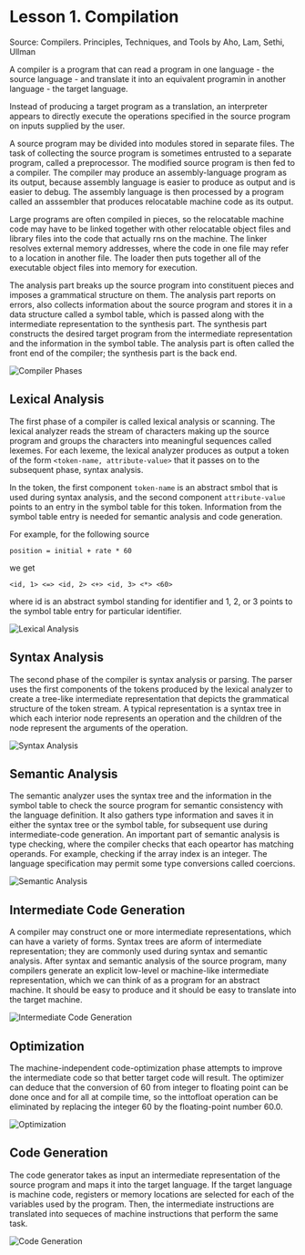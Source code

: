 # Lesson 1. Compilation

Source: Compilers. Principles, Techniques, and Tools by Aho, Lam, Sethi, Ullman 

A compiler is a program that can read a program in one language - the source language - and translate it into an equivalent programin in another language - the target language.

Instead of producing a target program as a translation, an interpreter appears to directly execute the operations specified in the source program on inputs supplied by the user.

A source program may be divided into modules stored in separate files. The task of collecting the source program is sometimes entrusted to a separate program, called a preprocessor. The modified source program is then fed to a compiler. The compiler may produce an assembly-language program as its output, because assembly language is easier to produce as output and is easier to debug. The assembly language is then processed by a program called an asssembler that produces relocatable machine code as its output.

Large programs are often compiled in pieces, so the relocatable machine code may have to be linked together with other relocatable object files and library files into the code that actually rns on the machine. The linker resolves external memory addresses, where the code in one file may refer to a location in another file. The loader then puts together all of the executable object files into memory for execution.

The analysis part breaks up the source program into constituent pieces and imposes a grammatical structure on them. The analysis part reports on errors, also collects information about the source program and stores it in a data structure called a symbol table, which is passed along with the intermediate representation to the synthesis part.
The synthesis part constructs the desired target program from the intermediate representation and the information in the symbol table. The analysis part is often called the front end of the compiler; the synthesis part is the back end.

![Compiler Phases](https://raw.githubusercontent.com/picsart-academy/Programming-Language-General-Concepts/main/Lesson%201.%20Compilation/compiler.png)

## Lexical Analysis

The first phase of a compiler is called lexical analysis or scanning. The lexical analyzer reads the stream of characters making up the source program and groups the characters into meaningful sequences called lexemes. For each lexeme, the lexical analyzer produces as output a token of the form `<token-name, attribute-value>`
that it passes on to the subsequent phase, syntax analysis. 

In the token, the first component `token-name` is an abstract smbol that is used during syntax analysis, and the second component `attribute-value` points to an entry in the symbol table for this token. Information from the symbol table entry is needed for semantic analysis and code generation. 

For example, for the following source
```
position = initial + rate * 60
```
we get 
```
<id, 1> <=> <id, 2> <+> <id, 3> <*> <60>
```

where id is an abstract symbol standing for identifier and 1, 2, or 3 points to the symbol table entry for particular identifier.

![Lexical Analysis](https://raw.githubusercontent.com/picsart-academy/Programming-Language-General-Concepts/main/Lesson%201.%20Compilation/lexical.png)

## Syntax Analysis

The second phase of the compiler is syntax analysis or parsing. The parser uses the first components of the tokens produced by the lexical analyzer to create a tree-like intermediate representation that depicts the grammatical structure of the token stream. A typical representation is a syntax tree in which each interior node represents an operation and the children of the node represent the arguments of the operation.

![Syntax Analysis](https://raw.githubusercontent.com/picsart-academy/Programming-Language-General-Concepts/main/Lesson%201.%20Compilation/syntax.png)

## Semantic Analysis

The semantic analyzer uses the syntax tree and the information in the symbol table to check the source program for semantic consistency with the language definition. It also gathers type information and saves it in either the syntax tree or the symbol table, for subsequent use during intermediate-code generation.
An important part of semantic analysis is type checking, where the compiler checks that each opeartor has matching operands. For example, checking if the array index is an integer.
The language specification may permit some type conversions called coercions. 

![Semantic Analysis](https://raw.githubusercontent.com/picsart-academy/Programming-Language-General-Concepts/main/Lesson%201.%20Compilation/semantic.png)

## Intermediate Code Generation

A compiler may construct one or more intermediate representations, which can have a variety of forms. Syntax trees are aform of intermediate representation; they are commonly used during syntax and semantic analysis. After syntax and semantic analysis of the source program, many compilers generate an explicit low-level or machine-like intermediate representation, which we can think of as a program for an abstract machine. It should be easy to produce and it should be easy to translate into the target machine.

![Intermediate Code Generation](https://raw.githubusercontent.com/picsart-academy/Programming-Language-General-Concepts/main/Lesson%201.%20Compilation/intermediate.png)

## Optimization

The machine-independent code-optimization phase attempts to improve the intermediate code so that better target code will result. The optimizer can deduce that the conversion of 60 from integer to floating point can be done once and for all at compile time, so the inttofloat operation can be eliminated by replacing the integer 60 by the floating-point number 60.0.

![Optimization](https://raw.githubusercontent.com/picsart-academy/Programming-Language-General-Concepts/main/Lesson%201.%20Compilation/optimization.png)

## Code Generation

The code generator takes as input an intermediate representation of the source program and maps it into the target language. If the target language is machine code, registers or memory locations are selected for each of the variables used by the program. Then, the intermediate instructions are translated into sequeces of machine instructions that perform the same task. 

![Code Generation](https://raw.githubusercontent.com/picsart-academy/Programming-Language-General-Concepts/main/Lesson%201.%20Compilation/codegen.png)
